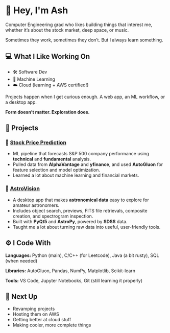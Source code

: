 # 👋 Hey, I'm Ash

Computer Engineering grad who likes building things that interest me, whether it’s about the stock market, deep space, or music.

Sometimes they work, sometimes they don’t. But I always learn something.


## 💻 What I Like Working On

- 🛠️ Software Dev  
- 🧠 Machine Learning  
- ☁️ Cloud (learning + AWS certified!)

Projects happen when I get curious enough. A web app, an ML workflow, or a desktop app.  

**Form doesn’t matter. Exploration does.**


## 🧪 Projects

### 🎯 [Stock Price Prediction](https://github.com/aishaElGhazaly/Stock-Price-Prediction)  
- ML pipeline that forecasts S&P 500 company performance using **technical** and **fundamental** analysis.  
- Pulled data from **AlphaVantage** and **yfinance**, and used **AutoGluon** for feature selection and model optimization.  
- Learned a lot about machine learning and financial markets.

### 🌌 [AstroVision](https://github.com/aishaElGhazaly/AstroVision)  
- A desktop app that makes **astronomical data** easy to explore for amateur astronomers.  
- Includes object search, previews, FITS file retrievals, composite creation, and spectrogram inspection.  
- Built with **PyQt5** and **AstroPy**, powered by **SDSS** data.  
- Taught me a lot about turning raw data into useful, user-friendly tools.


## ⚙️ I Code With

**Languages:** Python (main), C/C++ (for Leetcode), Java (a bit rusty), SQL (when needed)  

**Libraries:** AutoGluon, Pandas, NumPy, Matplotlib, Scikit-learn  

**Tools:** VS Code, Jupyter Notebooks, Git (still learning it properly)


## 🚀 Next Up

- Revamping projects  
- Hosting them on AWS  
- Getting better at cloud stuff  
- Making cooler, more complete things
